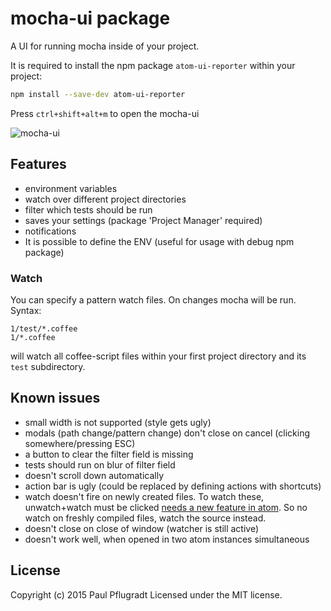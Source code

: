 # mocha-ui package

A UI for running mocha inside of your project.

It is required to install the npm package `atom-ui-reporter` within your project:
```sh
npm install --save-dev atom-ui-reporter
```

Press `ctrl+shift+alt+m` to open the mocha-ui

![mocha-ui](https://cloud.githubusercontent.com/assets/1881921/7798031/b538ea94-02f4-11e5-8cb9-7d51c674f038.gif)

## Features
- environment variables
- watch over different project directories
- filter which tests should be run
- saves your settings (package 'Project Manager' required)
- notifications
- It is possible to define the ENV (useful for usage with debug npm package)

### Watch
You can specify a pattern watch files. On changes mocha will be run.
Syntax:
```
1/test/*.coffee
1/*.coffee
```
will watch all coffee-script files within your first project directory and its `test` subdirectory.

## Known issues

- small width is not supported (style gets ugly)
- modals (path change/pattern change) don't close on cancel (clicking somewhere/pressing ESC)
- a button to clear the filter field is missing
- tests should run on blur of filter field
- doesn't scroll down automatically
- action bar is ugly (could be replaced by defining actions with shortcuts)
- watch doesn't fire on newly created files. To watch these, unwatch+watch must be clicked [needs a new feature in atom](https://github.com/atom/atom/issues/6875). So no watch on freshly compiled files, watch the source instead.
- doesn't close on close of window (watcher is still active)
- doesn't work well, when opened in two atom instances simultaneous

## License
Copyright (c) 2015 Paul Pflugradt
Licensed under the MIT license.
